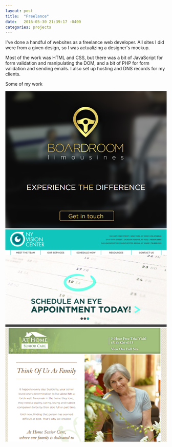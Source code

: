 ```yaml
---
layout: post
title:  "Freelance"
date:   2016-05-30 21:39:17 -0400
categories: projects
---
```


I've done a handful of websites as a freelance web developer. All sites I did
were from a given design, so I was actualizing a designer's mockup.

Most of the work was HTML and CSS, but there was a bit of JavaScript for
form validation and manipulating the DOM, and a bit of PHP for form validation
and sending emails. I also set up hosting and DNS records for my clients.

Some of my work

[![Boardroom Limousines][limo]](http://boardroomlimo.com/)
[![NY Vision Center][nyvision]](http://nyvisioncenter.com/)
[![At Home Senior Care][seniorcare]](http://athomeseniorcare.com/)

[limo]: /img/limo.png
[nyvision]: /img/nyvision.png
[seniorcare]: /img/seniorcare.png
